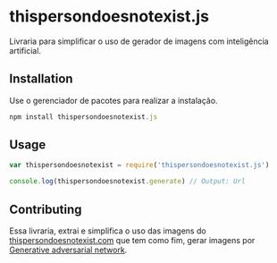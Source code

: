 # thispersondoesnotexist.js

Livraria para simplificar o uso de gerador de imagens com inteligência artificial.

## Installation

Use o gerenciador de pacotes para realizar a instalação.

```js
npm install thispersondoesnotexist.js
```

## Usage

```js
var thispersondoesnotexist = require('thispersondoesnotexist.js')

console.log(thispersondoesnotexist.generate) // Output: Url
```

## Contributing
Essa livraria, extrai e simplifica o uso das imagens do [thispersondoesnotexist.com](https://thispersondoesnotexist.com/) que tem como fim, gerar imagens por [Generative adversarial network](https://en.wikipedia.org/wiki/Generative_adversarial_network).
